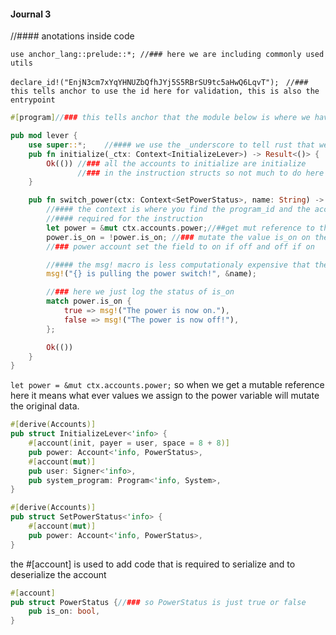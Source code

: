 #### Journal 3

//#### anotations inside code

`use anchor_lang::prelude::*; //### here we are including commonly used utils`


`declare_id!("EnjN3cm7xYqYHNUZbQfhJYj5S5RBrSU9tc5aHwQ6LqvT"); `
`//### this tells anchor to use the id here for validation, this is also the entrypoint`


```rust
#[program]//### this tells anchor that the module below is where we have the program logic 

pub mod lever {
    use super::*;    //#### we use the _underscore to tell rust that we wont be using the variable
    pub fn initialize(_ctx: Context<InitializeLever>) -> Result<()> {
        Ok(()) //### all the accounts to initialize are initialize 
               //### in the instruction structs so not much to do here 
    }

    pub fn switch_power(ctx: Context<SetPowerStatus>, name: String) -> Result<()> { 
        //#### the context is where you find the program_id and the accounts 
        //#### required for the instruction
        let power = &mut ctx.accounts.power;//##get mut reference to the power acc
        power.is_on = !power.is_on; //### mutate the value is_on on the 
        //### power account set the field to on if off and off if on 

        //#### the msg! macro is less computationaly expensive that the println! macro
        msg!("{} is pulling the power switch!", &name);

        //### here we just log the status of is_on
        match power.is_on {
            true => msg!("The power is now on."),
            false => msg!("The power is now off!"),
        };

        Ok(())
    }
}
```

`let power = &mut ctx.accounts.power;`
so when we get a mutable reference here it means what ever values we assign 
to the power variable will mutate the original data.


```rust 
#[derive(Accounts)]
pub struct InitializeLever<'info> {
    #[account(init, payer = user, space = 8 + 8)]
    pub power: Account<'info, PowerStatus>,
    #[account(mut)]
    pub user: Signer<'info>,
    pub system_program: Program<'info, System>,
}

#[derive(Accounts)]
pub struct SetPowerStatus<'info> {
    #[account(mut)]
    pub power: Account<'info, PowerStatus>,
}
```



the #[account] is used to add code that is required to serialize and to deserialize the account 

```rust
#[account]
pub struct PowerStatus {//### so PowerStatus is just true or false 
    pub is_on: bool,
}
```